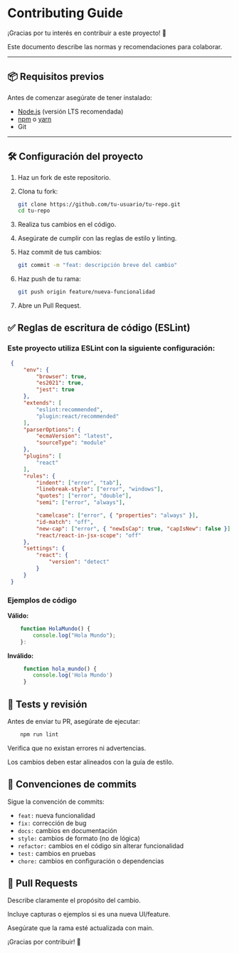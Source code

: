 # Contributing Guide

¡Gracias por tu interés en contribuir a este proyecto! 🚀  

Este documento describe las normas y recomendaciones para colaborar.

---

## 📦 Requisitos previos

Antes de comenzar asegúrate de tener instalado:

- [Node.js](https://nodejs.org/) (versión LTS recomendada)
- [npm](https://www.npmjs.com/) o [yarn](https://yarnpkg.com/)
- Git

---

## 🛠️ Configuración del proyecto

1. Haz un fork de este repositorio.
2. Clona tu fork:

   ```bash
   git clone https://github.com/tu-usuario/tu-repo.git
   cd tu-repo
   ```

3. Realiza tus cambios en el código.

4. Asegúrate de cumplir con las reglas de estilo y linting.

5. Haz commit de tus cambios:
    ```bash
    git commit -m "feat: descripción breve del cambio"
    ```
6. Haz push de tu rama:
    ```bash
    git push origin feature/nueva-funcionalidad
    ```
7. Abre un Pull Request.

## ✅ Reglas de escritura de código (ESLint)
###  Este proyecto utiliza ESLint con la siguiente configuración:
   ```json
    {
        "env": {
            "browser": true,
            "es2021": true,
            "jest": true
        },
        "extends": [
            "eslint:recommended",
            "plugin:react/recommended"
        ],
        "parserOptions": {
            "ecmaVersion": "latest",
            "sourceType": "module"
        },
        "plugins": [
            "react"
        ],
        "rules": {
            "indent": ["error", "tab"],
            "linebreak-style": ["error", "windows"],
            "quotes": ["error", "double"],
            "semi": ["error", "always"],

            "camelcase": ["error", { "properties": "always" }],
            "id-match": "off",
            "new-cap": ["error", { "newIsCap": true, "capIsNew": false }],
            "react/react-in-jsx-scope": "off"
        },
        "settings": {
            "react": {
                "version": "detect"
            }
        }
    }
   ```
### Ejemplos de código
**Válido:**
```javascript
    function HolaMundo() {
        console.log("Hola Mundo");
    }:
```
**Inválido:**
```javascript
     function hola_mundo() {
        console.log('Hola Mundo')
     }
```

## 🧪 Tests y revisión
Antes de enviar tu PR, asegúrate de ejecutar:
```bash
    npm run lint
```
Verifica que no existan errores ni advertencias.

Los cambios deben estar alineados con la guía de estilo.
## 📄 Convenciones de commits
Sigue la convención de commits:

- `feat:` nueva funcionalidad
- `fix:` corrección de bug
- `docs:` cambios en documentación
- `style:` cambios de formato (no de lógica)
- `refactor:` cambios en el código sin alterar funcionalidad
- `test:` cambios en pruebas
- `chore:` cambios en configuración o dependencias

## 🤝 Pull Requests

Describe claramente el propósito del cambio.

Incluye capturas o ejemplos si es una nueva UI/feature.

Asegúrate que la rama esté actualizada con main.

¡Gracias por contribuir! 💙